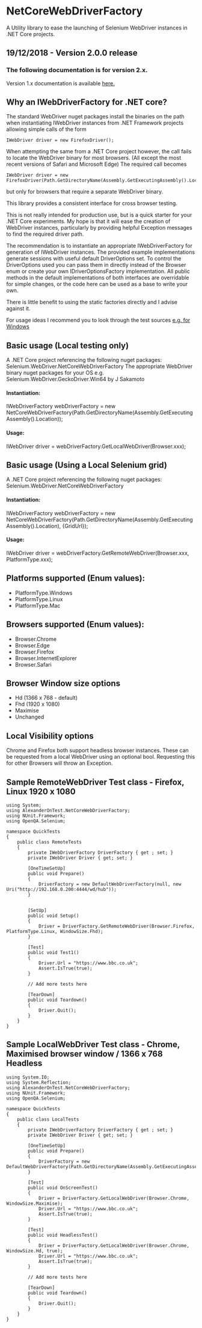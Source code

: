 # NetCoreWebDriverFactory
A Utility library to ease the launching of Selenium WebDriver instances in .NET Core projects.

## 19/12/2018 - Version 2.0.0 release
### The following documentation is for version 2.x. 
Version 1.x documentation is available [here.](https://github.com/AlexanderOnTesting/NetCoreWebDriverFactory/wiki/Documentation-archive)

## Why an IWebDriverFactory for .NET core?
The standard WebDriver nuget packages install the binaries on the path when instantiating IWebDriver instances from .NET Framework projects allowing simple calls of the form
```
IWebDriver driver = new FirefoxDriver();
```

When attempting the same from a .NET Core project however, the call fails to locate the WebDriver binary for most browsers. (All except the most recent versions of Safari and Microsoft Edge)
The required call becomes
```
IWebDriver driver = new FirefoxDriver(Path.GetDirectoryName(Assembly.GetExecutingAssembly().Location);

```
but only for browsers that require a separate WebDriver binary. 

This library provides a consistent interface for cross browser testing.

This is not really intended for production use, but is a quick starter for your .NET Core experiments. My hope is that it will ease the creation of WebDriver instances, particularly by providing helpful Exception messages to find the required driver path. 

The recommendation is to instantiate an appropriate IWebDriverFactory for generation of IWebDriver instances. The provided example implementations generate sessions with useful default DriverOptions set. To control the DriverOptions used you can  pass them in directly instead of the Browser enum or create your own IDriverOptionsFactory implementation. All public methods in the default implementations of both interfaces are overridable for simple changes, or the code here can be used as a base to write your own.

There is little benefit to using the static factories directly and I advise against it.

For usage ideas I recommend you to look through the test sources [e.g. for Windows](https://github.com/AlexanderOnTesting/NetCoreWebDriverFactory/blob/master/src/Test/AlexanderOnTest.NetCoreWebDriverFactory.WindowsTests/WebDriverFactoryInstanceTests.cs)

## Basic usage (Local testing only)
A .NET Core project referencing the following nuget packages:
Selenium.WebDriver.NetCoreWebDriverFactory
The appropriate WebDriver binary nuget packages for your OS
e.g. Selenium.WebDriver.GeckoDriver.Win64 by J Sakamoto

#### Instantiation:
IWebDriverFactory webDriverFactory = new NetCoreWebDriverFactory(Path.GetDirectoryName(Assembly.GetExecutingAssembly().Location));

#### Usage:
IWebDriver driver = webDriverFactory.GetLocalWebDriver(Browser.xxx);


## Basic usage (Using a Local Selenium grid)
A .NET Core project referencing the following nuget packages:
Selenium.WebDriver.NetCoreWebDriverFactory

#### Instantiation:
IWebDriverFactory webDriverFactory = new NetCoreWebDriverFactory(Path.GetDirectoryName(Assembly.GetExecutingAssembly().Location), {GridUrl});

#### Usage:
IWebDriver driver = webDriverFactory.GetRemoteWebDriver(Browser.xxx, PlatformType.xxx);



## Platforms supported (Enum values):  
+ PlatformType.Windows
+ PlatformType.Linux
+ PlatformType.Mac

## Browsers supported (Enum values):  
+ Browser.Chrome  
+ Browser.Edge  
+ Browser.Firefox  
+ Browser.InternetExplorer  
+ Browser.Safari  

## Browser Window size options
+ Hd            (1366 x 768 - default)
+ Fhd           (1920 x 1080)
+ Maximise
+ Unchanged

## Local Visibility options
Chrome and Firefox both support headless browser instances. These can be requested from a local WebDriver using an optional bool. 
Requesting this for other Browsers will throw an Exception.


## Sample RemoteWebDriver Test class - Firefox, Linux 1920 x 1080
```
using System;
using AlexanderOnTest.NetCoreWebDriverFactory;
using NUnit.Framework;
using OpenQA.Selenium;

namespace QuickTests
{
    public class RemoteTests
    {
        private IWebDriverFactory DriverFactory { get ; set; }
        private IWebDriver Driver { get; set; }

        [OneTimeSetUp]
        public void Prepare()
        {
            DriverFactory = new DefaultWebDriverFactory(null, new Uri("http://192.168.0.200:4444/wd/hub"));
        }


        [SetUp]
        public void Setup()
        {
            Driver = DriverFactory.GetRemoteWebDriver(Browser.Firefox, PlatformType.Linux, WindowSize.Fhd);
        }

        [Test]
        public void Test1()
        {
            Driver.Url = "https://www.bbc.co.uk";
            Assert.IsTrue(true);
        }

        // Add more tests here

        [TearDown]
        public void Teardown()
        {
            Driver.Quit();
        }
    }
}
```

## Sample LocalWebDriver Test class - Chrome, Maximised browser window  / 1366 x 768 Headless
```
using System.IO;
using System.Reflection;
using AlexanderOnTest.NetCoreWebDriverFactory;
using NUnit.Framework;
using OpenQA.Selenium;

namespace QuickTests
{
    public class LocalTests
    {
        private IWebDriverFactory DriverFactory { get ; set; }
        private IWebDriver Driver { get; set; }

        [OneTimeSetUp]
        public void Prepare()
        {
            DriverFactory = new DefaultWebDriverFactory(Path.GetDirectoryName(Assembly.GetExecutingAssembly().Location));
        }

        [Test]
        public void OnScreenTest()
        {
            Driver = DriverFactory.GetLocalWebDriver(Browser.Chrome, WindowSize.Maximise);
            Driver.Url = "https://www.bbc.co.uk";
            Assert.IsTrue(true);
        }

        [Test]
        public void HeadlessTest()
        {
            Driver = DriverFactory.GetLocalWebDriver(Browser.Chrome, WindowSize.Hd, true);
            Driver.Url = "https://www.bbc.co.uk";
            Assert.IsTrue(true);
        }

        // Add more tests here

        [TearDown]
        public void Teardown()
        {
            Driver.Quit();
        }
    }
}
```

